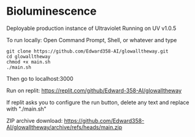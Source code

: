 # Bioluminescence
Deployable production instance of Ultraviolet
Running on UV v1.0.5

To run locally: Open Command Prompt, Shell, or whatever and type
```
git clone https://github.com/Edward358-AI/glowalltheway.git
cd glowalltheway
chmod +x main.sh
./main.sh
```
Then go to localhost:3000

Run on replit:
https://replit.com/github/Edward-358-AI/glowalltheway

If replit asks you to configure the run button, delete any text and replace with "./main.sh"

ZIP archive download:
https://github.com/Edward358-AI/glowalltheway/archive/refs/heads/main.zip
